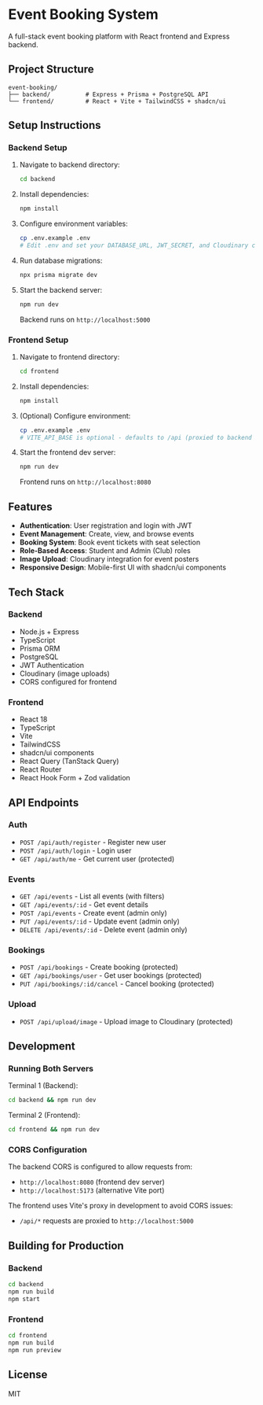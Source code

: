 # Event Booking System

A full-stack event booking platform with React frontend and Express backend.

## Project Structure

```
event-booking/
├── backend/          # Express + Prisma + PostgreSQL API
└── frontend/         # React + Vite + TailwindCSS + shadcn/ui
```

## Setup Instructions

### Backend Setup

1. Navigate to backend directory:
   ```bash
   cd backend
   ```

2. Install dependencies:
   ```bash
   npm install
   ```

3. Configure environment variables:
   ```bash
   cp .env.example .env
   # Edit .env and set your DATABASE_URL, JWT_SECRET, and Cloudinary credentials
   ```

4. Run database migrations:
   ```bash
   npx prisma migrate dev
   ```

5. Start the backend server:
   ```bash
   npm run dev
   ```
   Backend runs on `http://localhost:5000`

### Frontend Setup

1. Navigate to frontend directory:
   ```bash
   cd frontend
   ```

2. Install dependencies:
   ```bash
   npm install
   ```

3. (Optional) Configure environment:
   ```bash
   cp .env.example .env
   # VITE_API_BASE is optional - defaults to /api (proxied to backend in dev)
   ```

4. Start the frontend dev server:
   ```bash
   npm run dev
   ```
   Frontend runs on `http://localhost:8080`

## Features

- **Authentication**: User registration and login with JWT
- **Event Management**: Create, view, and browse events
- **Booking System**: Book event tickets with seat selection
- **Role-Based Access**: Student and Admin (Club) roles
- **Image Upload**: Cloudinary integration for event posters
- **Responsive Design**: Mobile-first UI with shadcn/ui components

## Tech Stack

### Backend
- Node.js + Express
- TypeScript
- Prisma ORM
- PostgreSQL
- JWT Authentication
- Cloudinary (image uploads)
- CORS configured for frontend

### Frontend
- React 18
- TypeScript
- Vite
- TailwindCSS
- shadcn/ui components
- React Query (TanStack Query)
- React Router
- React Hook Form + Zod validation

## API Endpoints

### Auth
- `POST /api/auth/register` - Register new user
- `POST /api/auth/login` - Login user
- `GET /api/auth/me` - Get current user (protected)

### Events
- `GET /api/events` - List all events (with filters)
- `GET /api/events/:id` - Get event details
- `POST /api/events` - Create event (admin only)
- `PUT /api/events/:id` - Update event (admin only)
- `DELETE /api/events/:id` - Delete event (admin only)

### Bookings
- `POST /api/bookings` - Create booking (protected)
- `GET /api/bookings/user` - Get user bookings (protected)
- `PUT /api/bookings/:id/cancel` - Cancel booking (protected)

### Upload
- `POST /api/upload/image` - Upload image to Cloudinary (protected)

## Development

### Running Both Servers

Terminal 1 (Backend):
```bash
cd backend && npm run dev
```

Terminal 2 (Frontend):
```bash
cd frontend && npm run dev
```

### CORS Configuration

The backend CORS is configured to allow requests from:
- `http://localhost:8080` (frontend dev server)
- `http://localhost:5173` (alternative Vite port)

The frontend uses Vite's proxy in development to avoid CORS issues:
- `/api/*` requests are proxied to `http://localhost:5000`

## Building for Production

### Backend
```bash
cd backend
npm run build
npm start
```

### Frontend
```bash
cd frontend
npm run build
npm run preview
```

## License

MIT
